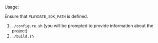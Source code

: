Usage:

Ensure that `PLAYDATE_SDK_PATH` is defined.

1. `./configure.sh` (you will be prompted to provide information about the project)
2. `./build.sh`
